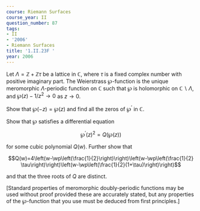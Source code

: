```yaml
---
course: Riemann Surfaces
course_year: II
question_number: 87
tags:
- II
- '2006'
- Riemann Surfaces
title: '1.II.23F '
year: 2006
---
```



Let $\Lambda=\mathbb{Z}+\mathbb{Z} \tau$ be a lattice in $\mathbb{C}$, where $\tau$ is a fixed complex number with positive imaginary part. The Weierstrass $\wp$-function is the unique meromorphic $\Lambda$-periodic function on $\mathbb{C}$ such that $\wp$ is holomorphic on $\mathbb{C} \backslash \Lambda$, and $\wp(z)-1 / z^{2} \rightarrow 0$ as $z \rightarrow 0$.

Show that $\wp(-z)=\wp(z)$ and find all the zeros of $\wp^{\prime}$ in $\mathbb{C}$.

Show that $\wp$ satisfies a differential equation

$$\wp^{\prime}(z)^{2}=Q(\wp(z))$$

for some cubic polynomial $Q(w)$. Further show that

$$Q(w)=4\left(w-\wp\left(\frac{1}{2}\right)\right)\left(w-\wp\left(\frac{1}{2} \tau\right)\right)\left(w-\wp\left(\frac{1}{2}(1+\tau)\right)\right)$$

and that the three roots of $Q$ are distinct.

[Standard properties of meromorphic doubly-periodic functions may be used without proof provided these are accurately stated, but any properties of the $\wp$-function that you use must be deduced from first principles.]
